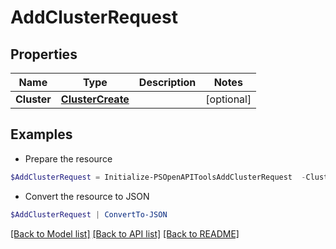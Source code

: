 # AddClusterRequest
## Properties

Name | Type | Description | Notes
------------ | ------------- | ------------- | -------------
**Cluster** | [**ClusterCreate**](ClusterCreate.md) |  | [optional] 

## Examples

- Prepare the resource
```powershell
$AddClusterRequest = Initialize-PSOpenAPIToolsAddClusterRequest  -Cluster null
```

- Convert the resource to JSON
```powershell
$AddClusterRequest | ConvertTo-JSON
```

[[Back to Model list]](../README.md#documentation-for-models) [[Back to API list]](../README.md#documentation-for-api-endpoints) [[Back to README]](../README.md)

